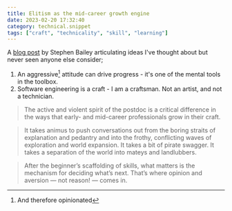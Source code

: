 ```yaml
---
title: Elitism as the mid-career growth engine
date: 2023-02-20 17:32:40
category: technical.snippet
tags: ["craft", "technicality", "skill", "learning"]
---
```


A [blog post](https://stkbailey.substack.com/p/elitism-as-the-mid-career-growth) by Stephen Bailey
articulating ideas I've thought about but never seen anyone else consider;

1. An aggressive[^1] attitude can drive progress - it's one of the mental tools in the toolbox.
2. Software engineering is a craft - I am a craftsman. Not an artist, and not a
   technician.

> The active and violent spirit of the postdoc is a critical difference in the ways that early- and
> mid-career professionals grow in their craft.

> It takes animus to push conversations out from the boring straits of explanation and pedantry and
> into the frothy, conflicting waves of exploration and world expansion. It takes a bit of pirate
> swagger. It takes a separation of the world into mateys and landlubbers.

> After the beginner’s scaffolding of skills, what matters is the mechanism for deciding what’s
> next. That’s where opinion and aversion — not reason! — comes in.

[^1]: And therefore opinionated
